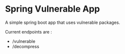 # Spring Vulnerable App 

A simple spring boot app that uses vulnerable packages.

Current endpoints are : 

- /vulnerable
- /decompress 

